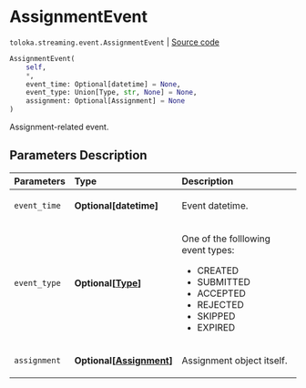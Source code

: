 # AssignmentEvent
`toloka.streaming.event.AssignmentEvent` | [Source code](https://github.com/Toloka/toloka-kit/blob/v1.1.2/src/streaming/event.py#L27)

```python
AssignmentEvent(
    self,
    *,
    event_time: Optional[datetime] = None,
    event_type: Union[Type, str, None] = None,
    assignment: Optional[Assignment] = None
)
```

Assignment-related event.

## Parameters Description

| Parameters | Type | Description |
| :----------| :----| :-----------|
`event_time`|**Optional\[datetime\]**|<p>Event datetime.</p>
`event_type`|**Optional\[[Type](toloka.streaming.event.AssignmentEvent.Type.md)\]**|<p>One of the folllowing event types:</p> <ul> <li>CREATED</li> <li>SUBMITTED</li> <li>ACCEPTED</li> <li>REJECTED</li> <li>SKIPPED</li> <li>EXPIRED</li> </ul>
`assignment`|**Optional\[[Assignment](toloka.client.assignment.Assignment.md)\]**|<p>Assignment object itself.</p>
